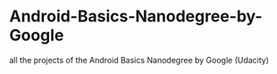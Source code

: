 # Android-Basics-Nanodegree-by-Google
all the projects of the Android Basics Nanodegree by Google (Udacity)
